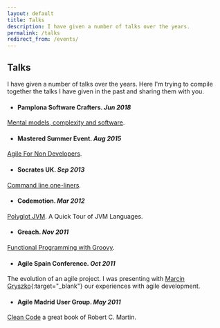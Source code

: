 ```yaml
---
layout: default
title: Talks
description: I have given a number of talks over the years.
permalink: /talks
redirect_from: /events/
---
```


## Talks

I have given a number of talks over the years. Here I'm trying to compile
together the talks I have given in the past and sharing them with you.

- #### Pamplona Software Crafters. *Jun 2018*
[Mental models, complexity and software][8].

- #### Mastered Summer Event. *Aug 2015*
[Agile For Non Developers][7].

- #### Socrates UK. *Sep 2013*
[Command line one-liners][1].

- #### Codemotion. *Mar 2012*
[Polyglot JVM][2]. A Quick Tour of JVM Languages.

- #### Greach. *Nov 2011*
[Functional Programming with Groovy][3].

- #### Agile Spain Conference. *Oct 2011*
The evolution of an agile project. I was presenting with
[Marcin Gryszko][4]{:target="_blank"} our experiences with agile development.

- #### Agile Madrid User Group. *May 2011*
[Clean Code][5] a great book of Robert C. Martin.


[1]: /command-line-one-liners/
[2]: /polyglot-programming/
[3]: /functional-programming-with-groovy/
[4]: https://grysz.com/
[5]: /clean-code/
[7]: /agile-for-non-developers/
[8]: /mental-models-complexity-and-software/
